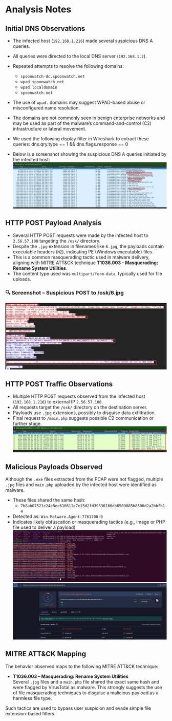 # Analysis Notes

## Initial DNS Observations

- The infected host (`192.168.1.216`) made several suspicious DNS A queries.
- All queries were directed to the local DNS server (`192.168.1.2`).
- Repeated attempts to resolve the following domains:

  - `spoonwatch-dc.spoonwatch.net`
  - `wpad.spoonwatch.net`
  - `wpad.localdomain`
  - `spoonwatch.net`

- The use of `wpad.` domains may suggest WPAD-based abuse or misconfigured name resolution.
- The domains are not commonly seen in benign enterprise networks and may be used as part of the malware’s command-and-control (C2) infrastructure or lateral movement.
- We used the following display filter in Wireshark to extract these queries:
  dns.qry.type == 1 && dns.flags.response == 0

- Below is a screenshot showing the suspicious DNS A queries initiated by the infected host:
![Suspicious DNS Queries](screenshots/suspicious_dns_queries.png)

## HTTP POST Payload Analysis

- Several HTTP POST requests were made by the infected host to `2.56.57.108` targeting the `/osk/` directory.
- Despite the `.jpg` extension in filenames like `6.jpg`, the payloads contain executable headers (`MZ`), indicating PE (Windows executable) files.
- This is a common masquerading tactic used in malware delivery, aligning with MITRE ATT&CK technique **T1036.003 - Masquerading: Rename System Utilities**.
- The content type used was `multipart/form-data`, typically used for file uploads.

### 🔍 Screenshot – Suspicious POST to /osk/6.jpg
![Suspicious POST /osk/6.jpg](screenshots/follow_tcp_stream_6jpg.png)

## HTTP POST Traffic Observations

- Multiple HTTP POST requests observed from the infected host (`192.168.1.216`) to external IP `2.56.57.108`.
- All requests target the `/osk/` directory on the destination server.
- Payloads use `.jpg` extensions, possibly to disguise data exfiltration.
- Final request to `/main.php` suggests possible C2 communication or further stage.
  ![HTTP POST Requests](screenshots/http_post_requests.png)

## Malicious Payloads Observed

Although the `.exe` files extracted from the PCAP were not flagged, multiple `.jpg` files and `main.php` uploaded by the infected host were identified as malware.

- These files shared the same hash:
  - `7b8ab07521c24e8ec610611e7e15d2fd39336166db6509885b8500d2a2bbfb14`
- Detected as: `Win.Malware.Agent-7761700-0`
- Indicates likely obfuscation or masquerading tactics (e.g., image or PHP file used to deliver a payload)
![VirusTotal Detection](screenshots/hashes.png)
![VirusTotal Detection](screenshots/virustotal_detection_mainphp.png)

## MITRE ATT&CK Mapping

The behavior observed maps to the following MITRE ATT&CK technique:

- **T1036.003 – Masquerading: Rename System Utilities**  
  Several `.jpg` files and a `main.php` file shared the exact same hash and were flagged by VirusTotal as malware. This strongly suggests the use of file masquerading techniques to disguise a malicious payload as a harmless file type.

Such tactics are used to bypass user suspicion and evade simple file extension-based filters.


